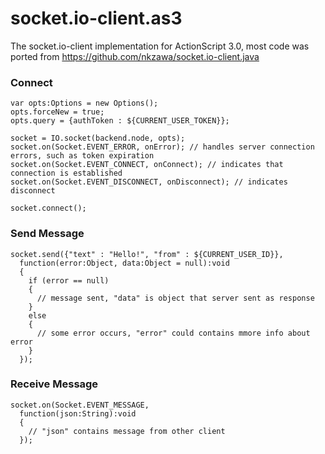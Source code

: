 socket.io-client.as3
====================

The socket.io-client implementation for ActionScript 3.0, most code was ported from https://github.com/nkzawa/socket.io-client.java


### Connect 

```as3
var opts:Options = new Options();
opts.forceNew = true;
opts.query = {authToken : ${CURRENT_USER_TOKEN}};

socket = IO.socket(backend.node, opts);
socket.on(Socket.EVENT_ERROR, onError); // handles server connection errors, such as token expiration
socket.on(Socket.EVENT_CONNECT, onConnect); // indicates that connection is established
socket.on(Socket.EVENT_DISCONNECT, onDisconnect); // indicates disconnect

socket.connect();
```

### Send Message

```as3
socket.send({"text" : "Hello!", "from" : ${CURRENT_USER_ID}}, 
  function(error:Object, data:Object = null):void
  {
    if (error == null)
    {
      // message sent, "data" is object that server sent as response
    }
    else
    {
      // some error occurs, "error" could contains mmore info about error
    }
  });
```

### Receive Message

```as3
socket.on(Socket.EVENT_MESSAGE, 
  function(json:String):void
  {
    // "json" contains message from other client
  });
```
